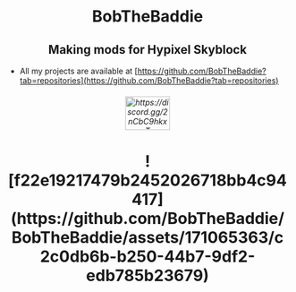 <h1 align="center">BobTheBaddie</h1>
<h2 align="center">Making mods for Hypixel Skyblock</h2>

- All my projects are available at [https://github.com/BobTheBaddie?tab=repositories](https://github.com/BobTheBaddie?tab=repositories)

<h6 align="center"><a href="https://discord.gg/https://discord.gg/2nCbC9hkxT" target="blank"><img align="center" src="https://raw.githubusercontent.com/rahuldkjain/github-profile-readme-generator/master/src/images/icons/Social/discord.svg" alt="https://discord.gg/2nCbC9hkxT" height="60" width="80" /></a>
</p></h6>

<h1 align="center">![f22e19217479b2452026718bb4c94417](https://github.com/BobTheBaddie/BobTheBaddie/assets/171065363/c2c0db6b-b250-44b7-9df2-edb785b23679)</h1>
